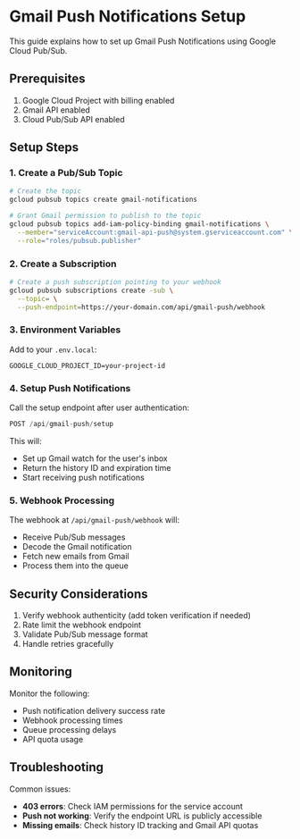 # Gmail Push Notifications Setup

This guide explains how to set up Gmail Push Notifications using Google Cloud Pub/Sub.

## Prerequisites

1. Google Cloud Project with billing enabled
2. Gmail API enabled
3. Cloud Pub/Sub API enabled

## Setup Steps

### 1. Create a Pub/Sub Topic

```bash
# Create the topic
gcloud pubsub topics create gmail-notifications

# Grant Gmail permission to publish to the topic
gcloud pubsub topics add-iam-policy-binding gmail-notifications \
  --member="serviceAccount:gmail-api-push@system.gserviceaccount.com" \
  --role="roles/pubsub.publisher"
```

### 2. Create a Subscription

```bash
# Create a push subscription pointing to your webhook
gcloud pubsub subscriptions create -sub \
  --topic= \
  --push-endpoint=https://your-domain.com/api/gmail-push/webhook
```

### 3. Environment Variables

Add to your `.env.local`:

```env
GOOGLE_CLOUD_PROJECT_ID=your-project-id
```

### 4. Setup Push Notifications

Call the setup endpoint after user authentication:

```javascript
POST /api/gmail-push/setup
```

This will:
- Set up Gmail watch for the user's inbox
- Return the history ID and expiration time
- Start receiving push notifications

### 5. Webhook Processing

The webhook at `/api/gmail-push/webhook` will:
- Receive Pub/Sub messages
- Decode the Gmail notification
- Fetch new emails from Gmail
- Process them into the queue

## Security Considerations

1. Verify webhook authenticity (add token verification if needed)
2. Rate limit the webhook endpoint
3. Validate Pub/Sub message format
4. Handle retries gracefully

## Monitoring

Monitor the following:
- Push notification delivery success rate
- Webhook processing times
- Queue processing delays
- API quota usage

## Troubleshooting

Common issues:
- **403 errors**: Check IAM permissions for the service account
- **Push not working**: Verify the endpoint URL is publicly accessible
- **Missing emails**: Check history ID tracking and Gmail API quotas